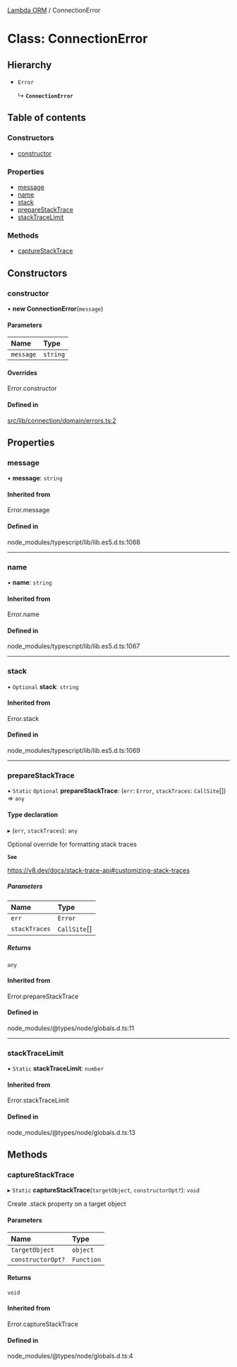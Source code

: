 [Lambda ORM](../README.md) / ConnectionError

# Class: ConnectionError

## Hierarchy

- `Error`

  ↳ **`ConnectionError`**

## Table of contents

### Constructors

- [constructor](ConnectionError.md#constructor)

### Properties

- [message](ConnectionError.md#message)
- [name](ConnectionError.md#name)
- [stack](ConnectionError.md#stack)
- [prepareStackTrace](ConnectionError.md#preparestacktrace)
- [stackTraceLimit](ConnectionError.md#stacktracelimit)

### Methods

- [captureStackTrace](ConnectionError.md#capturestacktrace)

## Constructors

### constructor

• **new ConnectionError**(`message`)

#### Parameters

| Name | Type |
| :------ | :------ |
| `message` | `string` |

#### Overrides

Error.constructor

#### Defined in

[src/lib/connection/domain/errors.ts:2](https://github.com/FlavioLionelRita/lambdaorm/blob/d75b1dc9/src/lib/connection/domain/errors.ts#L2)

## Properties

### message

• **message**: `string`

#### Inherited from

Error.message

#### Defined in

node_modules/typescript/lib/lib.es5.d.ts:1068

___

### name

• **name**: `string`

#### Inherited from

Error.name

#### Defined in

node_modules/typescript/lib/lib.es5.d.ts:1067

___

### stack

• `Optional` **stack**: `string`

#### Inherited from

Error.stack

#### Defined in

node_modules/typescript/lib/lib.es5.d.ts:1069

___

### prepareStackTrace

▪ `Static` `Optional` **prepareStackTrace**: (`err`: `Error`, `stackTraces`: `CallSite`[]) => `any`

#### Type declaration

▸ (`err`, `stackTraces`): `any`

Optional override for formatting stack traces

**`See`**

https://v8.dev/docs/stack-trace-api#customizing-stack-traces

##### Parameters

| Name | Type |
| :------ | :------ |
| `err` | `Error` |
| `stackTraces` | `CallSite`[] |

##### Returns

`any`

#### Inherited from

Error.prepareStackTrace

#### Defined in

node_modules/@types/node/globals.d.ts:11

___

### stackTraceLimit

▪ `Static` **stackTraceLimit**: `number`

#### Inherited from

Error.stackTraceLimit

#### Defined in

node_modules/@types/node/globals.d.ts:13

## Methods

### captureStackTrace

▸ `Static` **captureStackTrace**(`targetObject`, `constructorOpt?`): `void`

Create .stack property on a target object

#### Parameters

| Name | Type |
| :------ | :------ |
| `targetObject` | `object` |
| `constructorOpt?` | `Function` |

#### Returns

`void`

#### Inherited from

Error.captureStackTrace

#### Defined in

node_modules/@types/node/globals.d.ts:4
